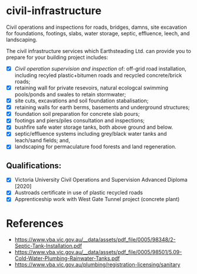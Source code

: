 # civil-infrastructure
Civil operations and inspections for roads, bridges, damns, site excavation for foundations, footings, slabs, water storage, septic, effluence, leech, and landscaping.

The civil infrastructure services which Earthsteading Ltd. can provide you to prepare for your building project includes:

 - [x]  _Civil operation supervision and inspection_ of: off-grid road installation, including recyled plastic+bitumen roads and recycled concrete/brick roads;
 - [x]  retaining wall for private resevoirs, natural ecologcal swimming pools/ponds and swales to retain stormwater;
 - [x]  site cuts, excavations and soil foundation stabalisation;
 - [x]  retaining walls for earth berms, basements and underground structures;
 - [x]  foundation soil preparation for concrete slab pours;
 - [x]  footings and piers/piles consultation and inspections;
 - [x]  bushfire safe water storage tanks, both above ground and below.
 - [x]  septic/effluence systems including grey/black water tanks and leach/sand fields; and,
 - [x]  landscaping for permaculature food forests and land regeneration.

## Qualifications:
 - [x] Victoria University Civil Operations and Supervision Advanced Diploma [2020]
 - [x] Austroads certificate in use of plastic recycled roads
 - [x] Apprenticeship work with West Gate Tunnel project (concrete plant)

# References
 - https://www.vba.vic.gov.au/__data/assets/pdf_file/0005/98348/2-Septic-Tank-Installation.pdf
 - https://www.vba.vic.gov.au/__data/assets/pdf_file/0005/98501/5.09-Cold-Water-Plumbing-Rainwater-Tanks.pdf
 - https://www.vba.vic.gov.au/plumbing/registration-licensing/sanitary
